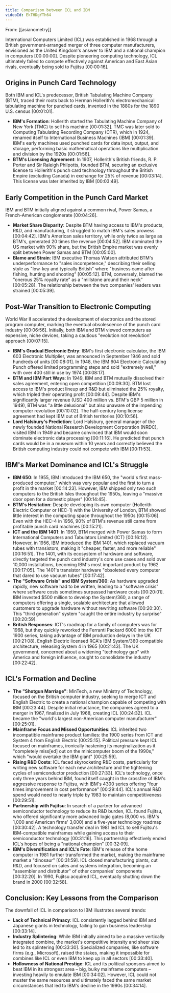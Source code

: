 ```yaml
---
title: Comparison between ICL and IBM
videoId: EkTHDgYTh64
---
```


From: [[asianometry]] <br/> 

International Computers Limited (ICL) was established in 1968 through a British government-arranged merger of three computer manufacturers, envisioned as the United Kingdom's answer to IBM and a national champion in computers <a class="yt-timestamp" data-t="00:00:00">[00:00:00]</a>. Despite pioneering computing technology, ICL ultimately failed to compete effectively against American and East Asian rivals, eventually being sold to Fujitsu <a class="yt-timestamp" data-t="00:00:16">[00:00:16]</a>.

## Origins in Punch Card Technology

Both IBM and ICL's predecessor, British Tabulating Machine Company (BTM), traced their roots back to Herman Hollerith's electromechanical tabulating machine for punched cards, invented in the 1880s for the 1890 U.S. census <a class="yt-timestamp" data-t="00:01:01">[00:01:01]</a>.

*   **IBM's Formation**: Hollerith started the Tabulating Machine Company of New York (TMC) to sell his machine <a class="yt-timestamp" data-t="00:01:32">[00:01:32]</a>. TMC was later sold to Computing Tabulating Recording Company (CTR), which in 1924, renamed itself to International Business Machines (IBM) <a class="yt-timestamp" data-t="00:01:39">[00:01:39]</a>. IBM's early machines used punched cards for data input, output, and storage, performing basic mathematical operations like multiplication and division by the 1920s <a class="yt-timestamp" data-t="00:01:56">[00:01:56]</a>.
*   **BTM's Licensing Agreement**: In 1907, Hollerith's British friends, R. P. Porter and Sir Raleigh Philpotts, founded BTM, securing an exclusive license to Hollerith's punch card technology throughout the British Empire (excluding Canada) in exchange for 25% of revenue <a class="yt-timestamp" data-t="00:03:14">[00:03:14]</a>. This license was later inherited by IBM <a class="yt-timestamp" data-t="00:03:49">[00:03:49]</a>.

## Early Competition in the Punch Card Market

IBM and BTM initially aligned against a common rival, Power Samas, a French-American conglomerate <a class="yt-timestamp" data-t="00:04:26">[00:04:26]</a>.

*   **Market Share Disparity**: Despite BTM having access to IBM's products, R&D, and manufacturing, it struggled to match IBM's sales prowess <a class="yt-timestamp" data-t="00:04:42">[00:04:42]</a>. IBM's American sales territory, while only twice as large as BTM's, generated 20 times the revenue <a class="yt-timestamp" data-t="00:04:52">[00:04:52]</a>. IBM dominated the US market with 90% share, but the British Empire market was evenly split between Power Samas and BTM <a class="yt-timestamp" data-t="00:05:00">[00:05:00]</a>.
*   **Blame and Strain**: IBM executive Thomas Watson attributed BTM's underperformance to "sales incompetence," describing their selling style as "low-key and typically British" where "business came after fishing, hunting and shooting" <a class="yt-timestamp" data-t="00:05:12">[00:05:12]</a>. BTM, conversely, blamed the "onerous 25% royalty rate" as a "millstone around their neck" <a class="yt-timestamp" data-t="00:05:28">[00:05:28]</a>. The relationship between the two companies' leaders was strained <a class="yt-timestamp" data-t="00:05:39">[00:05:39]</a>.

## Post-War Transition to Electronic Computing

World War II accelerated the development of electronics and the stored program computer, marking the eventual obsolescence of the punch card industry <a class="yt-timestamp" data-t="00:06:56">[00:06:56]</a>. Initially, both IBM and BTM viewed computers as expensive, niche devices, taking a cautious "evolution not revolution" approach <a class="yt-timestamp" data-t="00:07:15">[00:07:15]</a>.

*   **IBM's Gradual Electronic Entry**: IBM's first electronic calculator, the IBM 603 Electronic Multiplier, was announced in September 1946 and sold hundreds of units <a class="yt-timestamp" data-t="00:08:01">[00:08:01]</a>. In 1948, the IBM 604 Electronic Calculating Punch offered limited programming steps and sold "extremely well," with over 400 still in use by 1974 <a class="yt-timestamp" data-t="00:08:17">[00:08:17]</a>.
*   **BTM and IBM Part Ways**: In 1949, IBM and BTM mutually dissolved their sales agreement, entering open competition <a class="yt-timestamp" data-t="00:09:30">[00:09:30]</a>. BTM lost access to IBM's product lineup and R&D but eliminated the 25% royalty, which tripled their operating profit <a class="yt-timestamp" data-t="00:09:44">[00:09:44]</a>. Despite IBM's significantly larger revenue (USD 400 million vs. BTM's GBP 5 million in 1949), BTM was "a little delusional" but also unaware of the impending computer revolution <a class="yt-timestamp" data-t="00:10:02">[00:10:02]</a>. The half-century long license agreement had kept IBM out of British territories <a class="yt-timestamp" data-t="00:10:56">[00:10:56]</a>.
*   **Lord Halsbury's Prediction**: Lord Halsbury, general manager of the newly founded National Research Development Corporation (NRDC), visited IBM in 1949 and became convinced that IBM would soon dominate electronic data processing <a class="yt-timestamp" data-t="00:11:16">[00:11:16]</a>. He predicted that punch cards would be in a museum within 10 years and correctly believed the British computing industry could not compete with IBM <a class="yt-timestamp" data-t="00:11:53">[00:11:53]</a>.

## IBM's Market Dominance and ICL's Struggle

*   **IBM 650**: In 1955, IBM introduced the IBM 650, the "world's first mass-produced computer," which was very popular and the first to turn a profit in the market <a class="yt-timestamp" data-t="00:14:23">[00:14:23]</a>. However, IBM shipped only two such computers to the British Isles throughout the 1950s, leaving a "massive door open for a domestic player" <a class="yt-timestamp" data-t="00:14:45">[00:14:45]</a>.
*   **BTM's Hesitation**: Despite developing its own computer (Hollerith Electric Computer or HEC-1) with the University of London, BTM showed little interest in the computing space throughout the 1950s <a class="yt-timestamp" data-t="00:15:06">[00:15:06]</a>. Even with the HEC-4 in 1956, 90% of BTM's revenue still came from profitable punch card machines <a class="yt-timestamp" data-t="00:15:21">[00:15:21]</a>.
*   **ICT and the IBM 1401**: In 1959, BTM merged with Power Samas to form International Computers and Tabulators Limited (ICT) <a class="yt-timestamp" data-t="00:16:12">[00:16:12]</a>. However, in 1956, IBM introduced the IBM 1401, which replaced vacuum tubes with transistors, making it "cheaper, faster, and more reliable" <a class="yt-timestamp" data-t="00:16:51">[00:16:51]</a>. The 1401, with its ecosystem of hardware and software, directly targeted the punch card industry's core use cases and sold over 10,000 installations, becoming IBM's most important product by 1962 <a class="yt-timestamp" data-t="00:17:05">[00:17:05]</a>. The 1401's transistor hardware "obsoleted every computer that dared to use vacuum tubes" <a class="yt-timestamp" data-t="00:17:42">[00:17:42]</a>.
*   **The "Software Crisis" and IBM System/360**: As hardware upgraded rapidly, new software had to be written, leading to a "software crisis" where software costs sometimes surpassed hardware costs <a class="yt-timestamp" data-t="00:20:01">[00:20:01]</a>. IBM invested $500 million to develop the System/360, a range of computers offering a single, scalable architecture that allowed customers to upgrade hardware without rewriting software <a class="yt-timestamp" data-t="00:20:30">[00:20:30]</a>. This "third generation" system "caught the entire industry by surprise" <a class="yt-timestamp" data-t="00:20:59">[00:20:59]</a>.
*   **British Responses**: ICT's roadmap for a family of computers was for 1968, but they quickly reworked the Ferranti Packard 6000 into the ICT 1900 series, taking advantage of IBM production delays in the UK <a class="yt-timestamp" data-t="00:21:08">[00:21:08]</a>. English Electric licensed RCA's IBM System/360 compatible architecture, releasing System 4 in 1965 <a class="yt-timestamp" data-t="00:21:43">[00:21:43]</a>. The UK government, concerned about a widening "technology gap" with America and foreign influence, sought to consolidate the industry <a class="yt-timestamp" data-t="00:22:42">[00:22:42]</a>.

## ICL's Formation and Decline

*   **The "Shotgun Marriage"**: MinTech, a new Ministry of Technology, focused on the British computer industry, seeking to merge ICT and English Electric to create a national champion capable of competing with IBM <a class="yt-timestamp" data-t="00:23:44">[00:23:44]</a>. Despite initial reluctance, the companies agreed to a merger in 1967, finalized in July 1968, creating ICL <a class="yt-timestamp" data-t="00:24:32">[00:24:32]</a>. ICL became the "world's largest non-American computer manufacturer" <a class="yt-timestamp" data-t="00:25:01">[00:25:01]</a>.
*   **Mainframe Focus and Missed Opportunities**: ICL inherited two incompatible mainframe product families: the 1900 series from ICT and System 4 from English Electric <a class="yt-timestamp" data-t="00:25:15">[00:25:15]</a>. Political pressure kept ICL focused on mainframes, ironically hastening its marginalization as it "completely miss[ed] out on the minicomputer boom of the 1990s," which "would overtake the IBM giant" <a class="yt-timestamp" data-t="00:25:59">[00:25:59]</a>.
*   **Rising R&D Costs**: ICL faced skyrocketing R&D costs, particularly for writing new software for each new architecture and the tightening cycles of semiconductor production <a class="yt-timestamp" data-t="00:27:33">[00:27:33]</a>. ICL's technology, once only three years behind IBM, found itself caught in the crossfire of IBM's aggressive response to Fujitsu, with IBM's 4300 series offering "four times improvement in cost performance" <a class="yt-timestamp" data-t="00:29:44">[00:29:44]</a>. ICL's annual R&D spend would need to nearly triple by 1983 to maintain competitiveness <a class="yt-timestamp" data-t="00:29:51">[00:29:51]</a>.
*   **Partnership with Fujitsu**: In search of a partner for advanced semiconductor technology to reduce its R&D burden, ICL found Fujitsu, who offered significantly more advanced logic gates (8,000 vs. IBM's 1,000 and American firms' 3,000) and a five-year technology roadmap <a class="yt-timestamp" data-t="00:30:42">[00:30:42]</a>. A technology transfer deal in 1981 led ICL to sell Fujitsu's IBM-compatible mainframes while gaining access to their semiconductor technology <a class="yt-timestamp" data-t="00:31:16">[00:31:16]</a>. This partnership effectively ended ICL's hopes of being a "national champion" <a class="yt-timestamp" data-t="00:32:09">[00:32:09]</a>.
*   **IBM's Diversification and ICL's Fate**: IBM's release of the home computer in 1981 further transformed the market, making the mainframe market a "dinosaur" <a class="yt-timestamp" data-t="00:31:59">[00:31:59]</a>. ICL closed manufacturing plants, cut R&D, and focused on sales and systems integration, becoming an "assembler and distributor" of other companies' components <a class="yt-timestamp" data-t="00:32:20">[00:32:20]</a>. In 1990, Fujitsu acquired ICL, eventually shutting down the brand in 2000 <a class="yt-timestamp" data-t="00:32:58">[00:32:58]</a>.

## Conclusion: Key Lessons from the Comparison

The downfall of ICL in comparison to IBM illustrates several trends:

*   **Lack of Technical Primacy**: ICL consistently lagged behind IBM and Japanese giants in technology, failing to gain business leadership <a class="yt-timestamp" data-t="00:33:14">[00:33:14]</a>.
*   **Industry Splintering**: While IBM initially aimed to be a massive vertically integrated combine, the market's competitive intensity and sheer size led to its splintering <a class="yt-timestamp" data-t="00:33:30">[00:33:30]</a>. Specialized companies, like software firms (e.g., Microsoft), raised the stakes, making it impossible for combines like ICL or even IBM to keep up in all sectors <a class="yt-timestamp" data-t="00:33:40">[00:33:40]</a>.
*   **Hollowness of National Prestige**: ICL and its political sponsors aimed to beat IBM in its strongest area – big, bulky mainframe computers – investing heavily to emulate IBM <a class="yt-timestamp" data-t="00:34:02">[00:34:02]</a>. However, ICL could not muster the same resources and ultimately faced the same market circumstances that led to IBM's decline in the 1990s <a class="yt-timestamp" data-t="00:34:14">[00:34:14]</a>.
